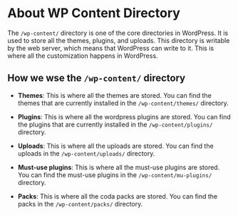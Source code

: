 # About WP Content Directory

The `/wp-content/` directory is one of the core directories in WordPress. It is used to store all the themes, plugins, and uploads. This directory is writable by the web server, which means that WordPress can write to it. This is where all the customization happens in WordPress.

## How we wse the `/wp-content/` directory

- **Themes**: This is where all the themes are stored. You can find the themes that are currently installed in the `/wp-content/themes/` directory.

- **Plugins**: This is where all the wordpress plugins are stored. You can find the plugins that are currently installed in the `/wp-content/plugins/` directory.

- **Uploads**: This is where all the uploads are stored. You can find the uploads in the `/wp-content/uploads/` directory.

- **Must-use plugins**: This is where all the must-use plugins are stored. You can find the must-use plugins in the `/wp-content/mu-plugins/` directory.

- **Packs**: This is where all the coda packs are stored. You can find the packs in the `/wp-content/packs/` directory.